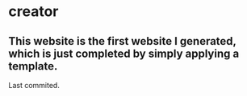 # creator

## This website is the first website I generated, which is just completed by simply applying a template. 

Last commited.
